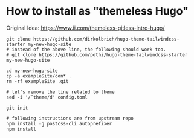 # How to install as "themeless Hugo"

Original Idea: https://www.ii.com/themeless-gitless-intro-hugo/

```
git clone https://github.com/dirkolbrich/hugo-theme-tailwindcss-starter my-new-hugo-site
# instead of the above line, the following should work too.
# git clone https://github.com/pothi/hugo-theme-tailwindcss-starter my-new-hugo-site

cd my-new-hugo-site
cp -a exampleSite/con* .
rm -rf exampleSite .git

# let's remove the line related to theme
sed -i '/^theme/d' config.toml

git init

# following instructions are from upstream repo
npm install -g postcss-cli autoprefixer
npm install
```

